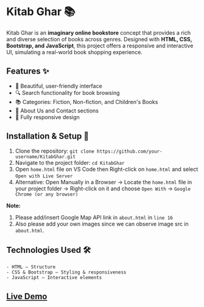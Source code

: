 # Kitab Ghar 📚  

Kitab Ghar is an **imaginary online bookstore** concept that provides a rich and diverse selection of books across genres. Designed with **HTML, CSS, Bootstrap, and JavaScript**, this project offers a responsive and interactive UI, simulating a real-world book shopping experience.  

## Features ✨  

- 📖 Beautiful, user-friendly interface  
- 🔍 Search functionality for book browsing  
- 📚 Categories: Fiction, Non-fiction, and Children's Books  
- 🏬 About Us and Contact sections  
- 📱 Fully responsive design  

## Installation & Setup 🚀  

1. Clone the repository: `git clone https://github.com/your-username/KitabGhar.git`
2. Navigate to the project folder: `cd KitabGhar`
3. Open `home.html` file on VS Code then Right-click on `home.html` and select `Open with Live Server`
4. Alternative: Open Manually in a Browser → Locate the `home.html` file in your project folder → Right-click on it and choose `Open With` → `Google Chrome (or any browser)`

**Note:**
1. Please add/insert Google Map API link in `about.html` in `line 16`
2. Also please add your own images since we can observe image src in `about.html`.

## Technologies Used 🛠️
```
- HTML – Structure
- CSS & Bootstrap – Styling & responsiveness
- JavaScript – Interactive elements
```

## [Live Demo](https://kitabokaghar.netlify.app)
